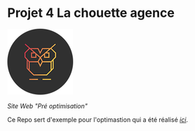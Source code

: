 # Projet 4 La chouette agence

![Image text](https://github.com/John-Gate/jeanchristianbarriere_4_09112020/blob/main/img/logo.png)

_Site Web "Pré optimisation"_


Ce Repo sert d'exemple pour l'optimastion qui a été réalisé *[ici](https://john-gate.github.io/jeanchristianbarriere_4_09112020/)*.
